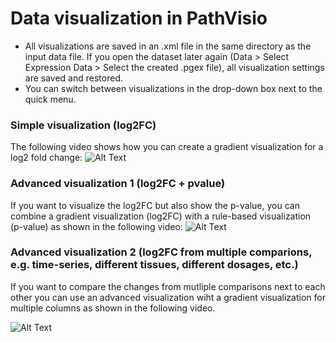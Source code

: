 # Data visualization in PathVisio

* All visualizations are saved in an .xml file in the same directory as the input data file. If you open the dataset later again (Data > Select Expression Data > Select the created .pgex file), all visualization settings are saved and restored. 
* You can switch between visualizations in the drop-down box next to the quick menu. 

### Simple visualization (log2FC)
The following video shows how you can create a gradient visualization for a log2 fold change:
![Alt Text](https://github.com/PathVisio/pathvisio.github.io/blob/master/tutorials/visualization-simple.gif)


### Advanced visualization 1 (log2FC + pvalue)
If you want to visualize the log2FC but also show the p-value, you can combine a gradient visualization (log2FC) with a rule-based visualization (p-value) as shown in the following video:
![Alt Text](https://github.com/PathVisio/pathvisio.github.io/blob/master/tutorials/visualization-advanced1.gif)


### Advanced visualization 2 (log2FC from multiple comparions, e.g. time-series, different tissues, different dosages, etc.)
If you want to compare the changes from mutliple comparisons next to each other you can use an advanced visualization wiht a gradient visualization for multiple columns as shown in the following video. 

![Alt Text](https://github.com/PathVisio/pathvisio.github.io/blob/master/tutorials/visualization-advanced2.gif)

